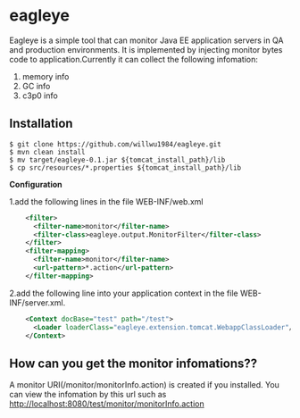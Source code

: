 eagleye
=======

Eagleye is a simple tool that can monitor Java EE application servers in QA and production environments. 
It is implemented by injecting monitor bytes code to application.Currently it can collect the following infomation:

1. memory info
2. GC info
3. c3p0 info

Installation
------------

    $ git clone https://github.com/willwu1984/eagleye.git
    $ mvn clean install
    $ mv target/eagleye-0.1.jar ${tomcat_install_path}/lib
    $ cp src/resources/*.properties ${tomcat_install_path}/lib

**Configuration**

1.add the following lines in the file WEB-INF/web.xml

```xml
    <filter>
      <filter-name>monitor</filter-name>
      <filter-class>eagleye.output.MonitorFilter</filter-class>
    </filter>
    <filter-mapping>
      <filter-name>monitor</filter-name>
      <url-pattern>*.action</url-pattern>
    </filter-mapping>
```

2.add the following line into your application context in the file WEB-INF/server.xml.

```xml
    <Context docBase="test" path="/test">
      <Loader loaderClass="eagleye.extension.tomcat.WebappClassLoader"/>
    </Context>
```

How can you get the monitor infomations??
-----------------------
A monitor URI(/monitor/monitorInfo.action) is created if you installed. You can view the infomation by this url such as
[http://localhost:8080/test/monitor/monitorInfo.action](http://localhost:8080/test/monitor/monitorInfo.action)
